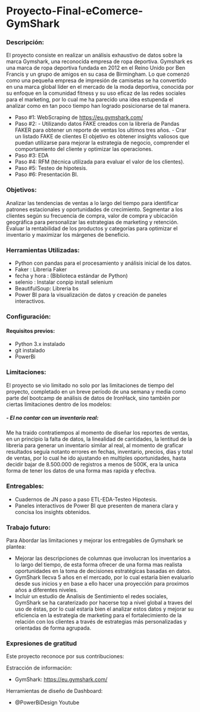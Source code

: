 # Proyecto-Final-eComerce-GymShark

### Descripción:
El proyecto consiste en realizar un análisis exhaustivo de datos sobre la marca Gymshark, una reconocida empresa de ropa deportiva. 
Gymshark es una marca de ropa deportiva fundada en 2012 en el Reino Unido por Ben Francis y un grupo de amigos en su casa de Birmingham. Lo que comenzó como una pequeña empresa de impresión de camisetas se ha convertido en una marca global líder en el mercado de la moda deportiva, conocida por su enfoque en la comunidad fitness y su uso eficaz de las redes sociales para el marketing, por lo cual me ha parecido una idea estupenda el analizar como en tan poco tiempo han logrado posicionarse de tal manera.

- Paso #1: WebScraping de https://eu.gymshark.com/  
- Paso #2: - Utilizando datos FAKE creados con la libreria de Pandas FAKER para obtener un reporte de ventas los ultimos tres años.
         - Crar un listado FAKE de clientes
El objetivo es obtener insights valiosos que puedan utilizarse para mejorar la estrategia de negocio, comprender el comportamiento del cliente y optimizar las operaciones.
- Paso #3: EDA
- Paso #4: RFM (técnica utilizada para evaluar el valor de los clientes).
- Paso #5: Testeo de hipotesis.
- Paso #6: Presentación BI.

### Objetivos:

Analizar las tendencias de ventas a lo largo del tiempo para identificar patrones estacionales y oportunidades de crecimiento.
Segmentar a los clientes según su frecuencia de compra, valor de compra y ubicación geográfica para personalizar las estrategias de marketing y retención.
Evaluar la rentabilidad de los productos y categorías para optimizar el inventario y maximizar los márgenes de beneficio.

### Herramientas Utilizadas:

- Python con pandas para el procesamiento y análisis inicial de los datos.
- Faker : Libreria Faker
- fecha y hora : (Biblioteca estándar de Python)
- selenio : Instalar conpip install selenium
- BeautifulSoup: Libreria bs
- Power BI para la visualización de datos y creación de paneles interactivos.

### Configuración:

#### Requisitos previos:

- Python 3.x instalado
- git instalado
- PowerBi

### Limitaciones:
El proyecto se vio limitado no solo por las limitaciones de tiempo del proyecto, completado en un breve período de una semana y media como parte del bootcamp de análisis de datos de IronHack, sino también por ciertas limitaciones dentro de los modelos:

##### - El no contar con un inventario real:  

Me ha traido contratiempos al momento de diseñar los reportes de ventas, en un principio la falta de datos, la linealidad de cantidades, la lentitud de la libreria para generar un inventario similar al real, al momento de graficar resultados seguía notanto errores en fechas, inventario, precios, dias y total de ventas, por lo cual he ido ajustando en multiples oportunidades, hasta decidir bajar de 8.500.000 de registros a menos de 500K, era la unica forma de tener los datos de una forma mas rapida y efectiva.

### Entregables:

- Cuadernos de JN paso a paso ETL-EDA-Testeo Hipotesis.
- Paneles interactivos de Power BI que presenten de manera clara y concisa los insights obtenidos.

### Trabajo futuro:

Para Abordar las limitaciones y mejorar los entregables de Gymshark se plantea: 

- Mejorar las descripciones de columnas que involucran los inventarios a lo largo del tiempo, de esta forma ofrecer de una forma mas realista oportunidades en la toma de decisiones estratégicas basadas en datos.
- GymShark llecva 5 años en el mercado, por lo cual estaría bien evaluarlo desde sus inicios y en base a ello hacer una proyección para proximos años a diferentes niveles.
- Incluir un estudio de Analisis de Sentimiento el redes sociales, GymShark se ha caraterizado por hacerse top a nivel global a traves del uso de éstas, por lo cual estaría bien el analizar estos datos y mejorar su eficiencia en la estrategia de marketing para el fortalecimiento de la relación con los clientes a través de estrategias más personalizadas y orientadas de forma agrupada.

  
### Expresiones de gratitud

Este proyecto reconoce por sus contribuciones:

Estracción de información:
- GymShark: https://eu.gymshark.com/

Herramientas de diseño de Dashboard: 
- @PowerBiDesign Youtube
  



